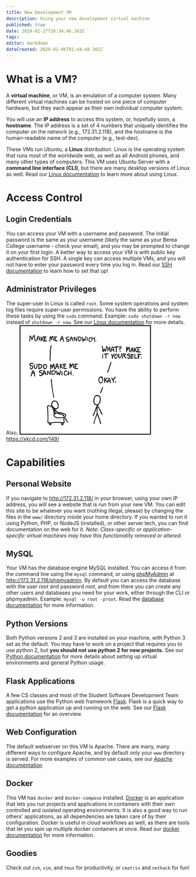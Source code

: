 ```yaml
---
title: New Development VM
description: Using your new development virtual machine
published: true
date: 2024-02-27T16:34:46.163Z
tags: 
editor: markdown
dateCreated: 2020-02-06T01:44:48.302Z
---
```


# What is a VM?

A **virtual machine**, or VM, is an emulation of a computer system. Many different virtual machines can be hosted on one piece of computer hardware, but they each appear as their own individual computer system.

You will use an **IP address** to access this system, or, hopefully soon, a **hostname**. The IP address is a set of 4 numbers that uniquely identifies the computer on the network (e.g., 172.31.2.118), and the hostname is the human-readable name of the computer (e.g., test-dev).

These VMs run Ubuntu, a **Linux** distribution. Linux is the operating system that runs most of the worldwide web, as well as all Android phones, and many other types of computers. This VM uses Ubuntu Server with a **command line interface (CLI)**, but there are many desktop versions of Linux as well. Read our [Linux documentation](/linux) to learn more about using Linux.

# Access Control

## Login Credentials

You can access your VM with a username and password. The initial password is the same as your username (likely the same as your Berea College username - check your email), and you may be prompted to change it on your first login. A better way to access your VM is with public key authentication for SSH. A single key can access multiple VMs, and you will not have to enter your password every time you log in. Read our [SSH documentation](/ssh) to learn how to set that up!

## Administrator Privileges

The super-user in Linux is called `root`. Some system operations and system log files require super-user permissions. You have the ability to perform these tasks by using the `sudo` command. Example: `sudo shutdown -r now` instead of `shutdown -r now`. See our [Linux documentation](/linux) for more details. Also,
![xkcd-sandwich.png](/xkcd-sandwich.png)
https://xkcd.com/149/

# Capabilities
## Personal Website

If you navigate to http://172.31.2.118/ in your browser, using your own IP address, you will see a website that is run from your new VM. You can edit this site to be whatever you want (nothing illegal, please) by changing the files in the `www/` directory inside your home directory. If you wanted to run it using Python, PHP, or NodeJS (installed), or other server tech, you can find documentation on the web for it.
*Note: Class-specific or application-specific virtual machines may have this functionality removed or altered.*

## MySQL

Your VM has the database engine MySQL installed. You can access it from the command line using the `mysql` command, or using [phpMyAdmin](https://www.phpmyadmin.net/docs/) at http://172.31.2.118/phpmyadmin. By default you can access the database with the user *root* and password *root*, and from there you can create any other users and databases you need for your work, either through the CLI or phpmyadmin. Example: `mysql -u root -proot`. Read the [database documentation](/database) for more information.

## Python Versions

Both Python versions 2 and 3 are installed on your machine, with Python 3 set as the default. You may have to work on a project that requires you to use python 2, but **you should not use python 2 for new projects.** See our [Python documentation](/python) for more details about setting up virtual environments and general Python usage.

## Flask Applications

A few CS classes and most of the Student Software Development Team applications use the Python web framework [Flask](https://www.palletsprojects.com/p/flask/). Flask is a quick way to get a python application up and running on the web. See our [Flask documentation](/flask) for an overview.

## Web Configuration

The default webserver on this VM is Apache. There are many, many different ways to configure Apache, and by default only your `www` directory is served. For more examples of common use cases, see our [Apache documentation](/apache)

## Docker

This VM has `docker` and `docker-compose` installed. [Docker](https://docs.docker.com/) is an application that lets you run projects and applications in containers with their own controlled and isolated operating environments. It is also a good way to run others' applications, as all dependencies are taken care of by their configuration. Docker is useful in cloud workflows as well, as there are tools that let you spin up multiple docker containers at once. Read our [docker documentation](/docker) for more information.

## Goodies

Check out `zsh`, `vim`, and `tmux` for productivity, or `cmatrix` and `nethack` for fun!
